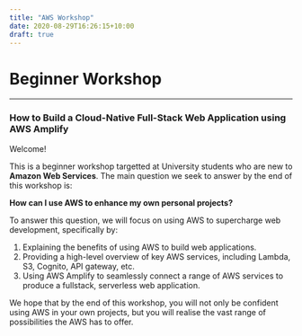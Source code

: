 ```yaml
---
title: "AWS Workshop"
date: 2020-08-29T16:26:15+10:00
draft: true
---
```


# Beginner Workshop
___

<!-- ![Poster](/images/amplify-workshop/serverlessposter.jpg "sada") -->
### How to Build a Cloud-Native Full-Stack Web Application **using AWS Amplify**

Welcome! 

This is a beginner workshop targetted at University students who are new to **Amazon Web Services**. The main question we seek to answer by the end of this workshop is:

**How can I use AWS to enhance my own personal projects?**

To answer this question, we will focus on using AWS to supercharge web development, specifically by:

1. Explaining the benefits of using AWS to build web applications.
2. Providing a high-level overview of key AWS services, including Lambda, S3, Cognito, API gateway, etc.
3. Using AWS Amplify to seamlessly connect a range of AWS services to produce a fullstack, serverless web application.

We hope that by the end of this workshop, you will not only be confident using AWS in your own projects, but you will realise the vast range of possibilities the AWS has to offer.